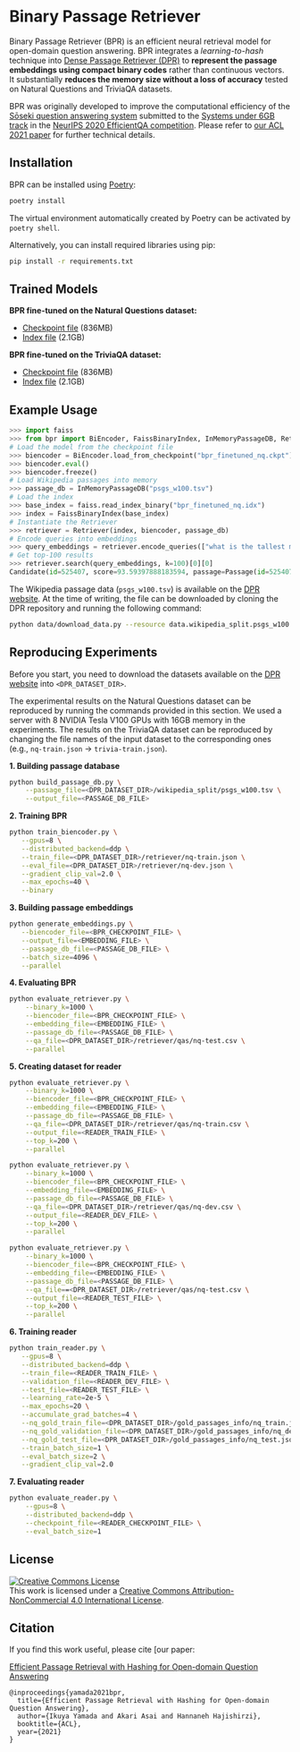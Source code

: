 # Binary Passage Retriever

Binary Passage Retriever (BPR) is an efficient neural retrieval model for
open-domain question answering. BPR integrates a _learning-to-hash_ technique
into [Dense Passage Retriever (DPR)](https://github.com/facebookresearch/DPR) to
**represent the passage embeddings using compact binary codes** rather than
continuous vectors. It substantially **reduces the memory size without a loss of
accuracy** tested on Natural Questions and TriviaQA datasets.

BPR was originally developed to improve the computational efficiency of the
[Sōseki question answering system](https://demo.soseki.ai/) submitted to the
[Systems under 6GB track](https://ai.google.com/research/NaturalQuestions/efficientqa)
in the [NeurIPS 2020 EfficientQA competition](https://efficientqa.github.io/).
Please refer to [our ACL 2021 paper](https://arxiv.org/abs/2106.00882) for
further technical details.

## Installation

BPR can be installed using [Poetry](https://python-poetry.org/):

```bash
poetry install
```

The virtual environment automatically created by Poetry can be activated by
`poetry shell`.

Alternatively, you can install required libraries using pip:

```bash
pip install -r requirements.txt
```

## Trained Models

**BPR fine-tuned on the Natural Questions dataset:**

- [Checkpoint file](https://drive.google.com/file/d/1BibJ0GQn6rvKfEBksPMeyx-vl3s57vT7/view?usp=sharing)
  (836MB)
- [Index file](https://drive.google.com/file/d/1hTnTi1r_6lGfUmJ9RWbx3ciX8r6GDrOT/view?usp=sharing)
  (2.1GB)

**BPR fine-tuned on the TriviaQA dataset:**

- [Checkpoint file](https://drive.google.com/file/d/1ehbpUo0EmAW61Jc72xi1S02548p0Dw6I/view?usp=sharing)
  (836MB)
- [Index file](https://drive.google.com/file/d/1EqGAkxIrg6TkVG72kCYMdH7jUIsQFvte/view?usp=sharing)
  (2.1GB)

## Example Usage

```python
>>> import faiss
>>> from bpr import BiEncoder, FaissBinaryIndex, InMemoryPassageDB, Retriever
# Load the model from the checkpoint file
>>> biencoder = BiEncoder.load_from_checkpoint("bpr_finetuned_nq.ckpt")
>>> biencoder.eval()
>>> biencoder.freeze()
# Load Wikipedia passages into memory
>>> passage_db = InMemoryPassageDB("psgs_w100.tsv")
# Load the index
>>> base_index = faiss.read_index_binary("bpr_finetuned_nq.idx")
>>> index = FaissBinaryIndex(base_index)
# Instantiate the Retriever
>>> retriever = Retriever(index, biencoder, passage_db)
# Encode queries into embeddings
>>> query_embeddings = retriever.encode_queries(["what is the tallest mountain in the world"])
# Get top-100 results
>>> retriever.search(query_embeddings, k=100)[0][0]
Candidate(id=525407, score=93.59397888183594, passage=Passage(id=525407, title='Mount Everest', text="Mount Everest Mount Everest, known in Nepali as Sagarmatha () and in Tibetan as Chomolungma (), is Earth's highest mountain above sea level, located in the Mahalangur Himal sub-range of the Himalayas. The international border between Nepal (Province No. 1) and China (Tibet Autonomous Region) runs across its summit point. The current official elevation of , recognized by China and Nepal, was established by a 1955 Indian survey and subsequently confirmed by a Chinese survey in 1975. In 2005, China remeasured the rock height of the mountain, with a result of 8844.43 m. There followed an argument between China and"))
```

The Wikipedia passage data (`psgs_w100.tsv`) is available on the
[DPR website](https://github.com/facebookresearch/DPR). At the time of writing,
the file can be downloaded by cloning the DPR repository and running the
following command:

```bash
python data/download_data.py --resource data.wikipedia_split.psgs_w100
```

## Reproducing Experiments

Before you start, you need to download the datasets available on the
[DPR website](https://github.com/facebookresearch/DPR) into `<DPR_DATASET_DIR>`.

The experimental results on the Natural Questions dataset can be reproduced by
running the commands provided in this section. We used a server with 8 NVIDIA
Tesla V100 GPUs with 16GB memory in the experiments. The results on the TriviaQA
dataset can be reproduced by changing the file names of the input dataset to the
corresponding ones (e.g., `nq-train.json` -> `trivia-train.json`).

**1. Building passage database**

```bash
python build_passage_db.py \
    --passage_file=<DPR_DATASET_DIR>/wikipedia_split/psgs_w100.tsv \
    --output_file=<PASSAGE_DB_FILE>
```

**2. Training BPR**

```bash
python train_biencoder.py \
   --gpus=8 \
   --distributed_backend=ddp \
   --train_file=<DPR_DATASET_DIR>/retriever/nq-train.json \
   --eval_file=<DPR_DATASET_DIR>/retriever/nq-dev.json \
   --gradient_clip_val=2.0 \
   --max_epochs=40 \
   --binary
```

**3. Building passage embeddings**

```bash
python generate_embeddings.py \
   --biencoder_file=<BPR_CHECKPOINT_FILE> \
   --output_file=<EMBEDDING_FILE> \
   --passage_db_file=<PASSAGE_DB_FILE> \
   --batch_size=4096 \
   --parallel
```

**4. Evaluating BPR**

```bash
python evaluate_retriever.py \
    --binary_k=1000 \
    --biencoder_file=<BPR_CHECKPOINT_FILE> \
    --embedding_file=<EMBEDDING_FILE> \
    --passage_db_file=<PASSAGE_DB_FILE> \
    --qa_file=<DPR_DATASET_DIR>/retriever/qas/nq-test.csv \
    --parallel
```

**5. Creating dataset for reader**

```bash
python evaluate_retriever.py \
    --binary_k=1000 \
    --biencoder_file=<BPR_CHECKPOINT_FILE> \
    --embedding_file=<EMBEDDING_FILE> \
    --passage_db_file=<PASSAGE_DB_FILE> \
    --qa_file=<DPR_DATASET_DIR>/retriever/qas/nq-train.csv \
    --output_file=<READER_TRAIN_FILE> \
    --top_k=200 \
    --parallel

python evaluate_retriever.py \
    --binary_k=1000 \
    --biencoder_file=<BPR_CHECKPOINT_FILE> \
    --embedding_file=<EMBEDDING_FILE> \
    --passage_db_file=<PASSAGE_DB_FILE> \
    --qa_file=<DPR_DATASET_DIR>/retriever/qas/nq-dev.csv \
    --output_file=<READER_DEV_FILE> \
    --top_k=200 \
    --parallel

python evaluate_retriever.py \
    --binary_k=1000 \
    --biencoder_file=<BPR_CHECKPOINT_FILE> \
    --embedding_file=<EMBEDDING_FILE> \
    --passage_db_file=<PASSAGE_DB_FILE> \
    --qa_file==<DPR_DATASET_DIR>/retriever/qas/nq-test.csv \
    --output_file=<READER_TEST_FILE> \
    --top_k=200 \
    --parallel
```

**6. Training reader**

```bash
python train_reader.py \
   --gpus=8 \
   --distributed_backend=ddp \
   --train_file=<READER_TRAIN_FILE> \
   --validation_file=<READER_DEV_FILE> \
   --test_file=<READER_TEST_FILE> \
   --learning_rate=2e-5 \
   --max_epochs=20 \
   --accumulate_grad_batches=4 \
   --nq_gold_train_file=<DPR_DATASET_DIR>/gold_passages_info/nq_train.json \
   --nq_gold_validation_file=<DPR_DATASET_DIR>/gold_passages_info/nq_dev.json \
   --nq_gold_test_file=<DPR_DATASET_DIR>/gold_passages_info/nq_test.json \
   --train_batch_size=1 \
   --eval_batch_size=2 \
   --gradient_clip_val=2.0
```

**7. Evaluating reader**

```bash
python evaluate_reader.py \
    --gpus=8 \
    --distributed_backend=ddp \
    --checkpoint_file=<READER_CHECKPOINT_FILE> \
    --eval_batch_size=1
```

## License

<a rel="license" href="http://creativecommons.org/licenses/by-nc/4.0/"><img alt="Creative Commons License" style="border-width:0" src="https://i.creativecommons.org/l/by-nc/4.0/88x31.png" /></a><br />This
work is licensed under a
<a rel="license" href="http://creativecommons.org/licenses/by-nc/4.0/">Creative
Commons Attribution-NonCommercial 4.0 International License</a>.

## Citation

If you find this work useful, please cite [our paper:

[Efficient Passage Retrieval with Hashing for Open-domain Question Answering](https://arxiv.org/abs/2106.00882)

```
@inproceedings{yamada2021bpr,
  title={Efficient Passage Retrieval with Hashing for Open-domain Question Answering},
  author={Ikuya Yamada and Akari Asai and Hannaneh Hajishirzi},
  booktitle={ACL},
  year={2021}
}
```
